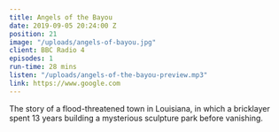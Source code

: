 ```yaml
---
title: Angels of the Bayou
date: 2019-09-05 20:24:00 Z
position: 21
image: "/uploads/angels-of-bayou.jpg"
client: BBC Radio 4
episodes: 1
run-time: 28 mins
listen: "/uploads/angels-of-the-bayou-preview.mp3"
link: https://www.google.com
---
```


The story of a flood-threatened town in Louisiana, in which a bricklayer spent 13 years building a mysterious sculpture park before vanishing.